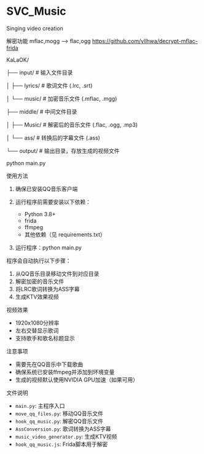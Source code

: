 # SVC_Music
Singing video creation

解密功能
mflac,mogg --> flac,ogg
https://github.com/yllhwa/decrypt-mflac-frida

KaLaOK/

├── input/ # 输入文件目录

│ ├── lyrics/ # 歌词文件 (.lrc, .srt)

│ └── music/ # 加密音乐文件 (.mflac, .mgg)

├── middle/ # 中间文件目录

│ ├── Music/ # 解密后的音乐文件 (.flac, .ogg, .mp3)

│ └── ass/ # 转换后的字幕文件 (.ass)

└── output/ # 输出目录，存放生成的视频文件


python main.py


  使用方法
1. 确保已安装QQ音乐客户端
2. 运行程序前需要安装以下依赖：
   - Python 3.8+
   - frida
   - ffmpeg
   - 其他依赖（见 requirements.txt）

3. 运行程序：python main.py


程序会自动执行以下步骤：
1. 从QQ音乐目录移动文件到对应目录
2. 解密加密的音乐文件
3. 将LRC歌词转换为ASS字幕
4. 生成KTV效果视频

 视频效果
- 1920x1080分辨率
- 左右交替显示歌词
- 支持歌手和歌名标题显示

 注意事项
- 需要先在QQ音乐中下载歌曲
- 确保系统已安装ffmpeg并添加到环境变量
- 生成的视频默认使用NVIDIA GPU加速（如果可用）

文件说明
- `main.py`: 主程序入口
- `move_qq_files.py`: 移动QQ音乐文件
- `hook_qq_music.py`: 解密QQ音乐文件
- `AssConversion.py`: 歌词转换为ASS字幕
- `music_video_generator.py`: 生成KTV视频
- `hook_qq_music.js`: Frida脚本用于解密
